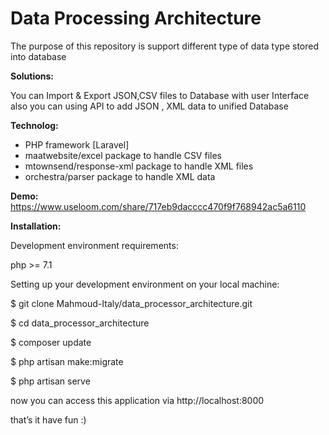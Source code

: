 <h1>Data Processing Architecture</h1>
   
<p>The purpose of this repository is support different type of data type stored into database</p>

   
<b>Solutions:</b>

You can Import & Export JSON,CSV files to Database with user Interface
also you can using API to add JSON , XML data to unified Database
  
<b>Technolog:</b>
<ul>
    <li>PHP framework [Laravel]</li>
     
<li>maatwebsite/excel   		  package to handle CSV files</li>

<li>mtownsend/response-xml   package to handle XML files</li>

<li>orchestra/parser 		  package to handle XML data</li>
</ul>


<b>Demo:</b>
https://www.useloom.com/share/717eb9dacccc470f9f768942ac5a6110


<b>Installation:</b>

Development environment requirements:   

php >= 7.1
  


Setting up your development environment on your local machine:

$ git clone Mahmoud-Italy/data_processor_architecture.git

$ cd data_processor_architecture

$ composer update

$ php artisan make:migrate

$ php artisan serve

now you can access this application via http://localhost:8000


that’s it have fun :)


